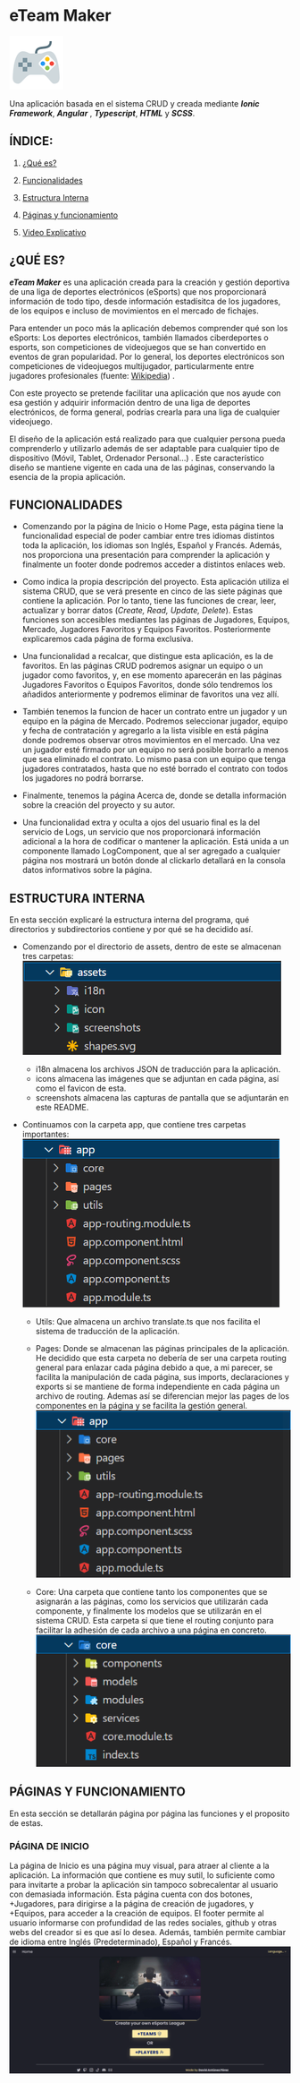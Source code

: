# eTeam Maker
![image](./src/assets/icon/favicon.png)

Una aplicación basada en el sistema CRUD y creada mediante ***Ionic Framework***, ***Angular*** , ***Typescript***, ***HTML*** y ***SCSS***.

## ÍNDICE: 
1. [¿Qué es?](#qué-es)
2. [Funcionalidades](#funcionalidades) 
3. [Estructura Interna](#estructura-interna) 
4. [Páginas y funcionamiento](#páginas-y-funcionamiento)

5. [Video Explicativo](#video-explicativo)

## ¿QUÉ ES?

***eTeam Maker*** es una aplicación creada para la creación y gestión deportiva de una liga de deportes electrónicos (eSports) que nos proporcionará información de todo tipo, desde información estadísitca de los jugadores, de los equipos e incluso de movimientos en el mercado de fichajes.

Para entender un poco más la aplicación debemos comprender qué son los eSports:
Los deportes electrónicos, también llamados ciberdeportes o esports, son competiciones de videojuegos que se han convertido en eventos de gran popularidad. Por lo general, los deportes electrónicos son competiciones de videojuegos multijugador, particularmente entre jugadores profesionales (fuente: [Wikipedia](https://es.wikipedia.org/wiki/Deportes_electr%C3%B3nicos)) .

Con este proyecto se pretende facilitar una aplicación que nos ayude con esa gestión y adquirir información dentro de una liga de deportes electrónicos, de forma general, podrías crearla para una liga de cualquier videojuego.

El diseño de la aplicación está realizado para que cualquier persona pueda comprenderlo y utilizarlo además de ser adaptable para cualquier tipo de dispositivo (Móvil, Tablet, Ordenador Personal...) . Este característico diseño se mantiene vigente en cada una de las páginas, conservando la esencia de la propia aplicación.

## FUNCIONALIDADES

- Comenzando por la página de Inicio o Home Page, esta página tiene la funcionalidad especial de poder cambiar entre tres idiomas distintos toda la aplicación, los idiomas son Inglés, Español y Francés. Además, nos proporciona una presentación para comprender la aplicación y finalmente un footer donde podremos acceder a distintos enlaces web.

- Como indica la propia descripción del proyecto. Esta aplicación utiliza el sistema CRUD, que se verá presente en cinco de las siete páginas que contiene la aplicación. Por lo tanto, tiene las funciones de crear, leer, actualizar y borrar datos (*Create, Read, Update, Delete*). Estas funciones son accesibles mediantes las páginas de Jugadores, Equipos, Mercado, Jugadores Favoritos y Equipos Favoritos. Posteriormente explicaremos cada página de forma exclusiva.

- Una funcionalidad a recalcar, que distingue esta aplicación, es la de favoritos. En las páginas CRUD podremos asignar un equipo o un jugador como favoritos, y, en ese momento aparecerán en las páginas Jugadores Favoritos o Equipos Favoritos, donde sólo tendremos los añadidos anteriormente y podremos eliminar de favoritos una vez allí.

- También tenemos la funcion de hacer un contrato entre un jugador y un equipo en la página de Mercado. Podremos seleccionar jugador, equipo y fecha de contratación y agregarlo a la lista visible en está página donde podremos observar otros movimientos en el mercado. Una vez un jugador esté firmado por un equipo no será posible borrarlo a menos que sea eliminado el contrato. Lo mismo pasa con un equipo que tenga jugadores contratados, hasta que no esté borrado el contrato con todos los jugadores no podrá borrarse.

- Finalmente, tenemos la página Acerca de, donde se detalla información sobre la creación del proyecto y su autor.

- Una funcionalidad extra y oculta a ojos del usuario final es la del servicio de Logs, un servicio que nos proporcionará información adicional a la hora de codificar o mantener la aplicación. Está unida a un componente llamado LogComponent, que al ser agregado a cualquier página nos mostrará un botón donde al clickarlo detallará en la consola datos informativos sobre la página.

## ESTRUCTURA INTERNA
En esta sección explicaré la estructura interna del programa, qué directorios y subdirectorios contiene y por qué se ha decidido así.

- Comenzando por el directorio de assets, dentro de este se almacenan tres carpetas: 
![image](./src/assets/screenshots/assets.png)
  - i18n almacena los archivos JSON de traducción para la aplicación.
  - icons almacena las imágenes que se adjuntan en cada página, así como el favicon de esta.
  - screenshots almacena las capturas de pantalla que se adjuntarán en este README.
  

- Continuamos con la carpeta app, que contiene tres carpetas importantes:
![image](./src/assets/screenshots/app.png)
  - Utils: Que almacena un archivo translate.ts que nos facilita el sistema de traducción de la aplicación.
  
  - Pages: Donde se almacenan las páginas principales de la aplicación. He decidido que esta carpeta no debería de ser una carpeta routing general para enlazar cada página debido a que, a mi parecer, se facilita la manipulación de cada página, sus imports, declaraciones y exports si se mantiene de forma independiente en cada página un archivo de routing. Ademas así se diferencian mejor las pages de los componentes en la página y se facilita la gestión general. ![image](./src/assets/screenshots/app.png)

  - Core: Una carpeta que contiene tanto los componentes que se asignarán a las páginas, como los servicios que utilizarán cada componente, y finalmente los modelos que se utilizarán en el sistema CRUD. Esta carpeta sí que tiene el routing conjunto para facilitar la adhesión de cada archivo a una página en concreto.            
  ![image](./src/assets/screenshots/core.png)

## PÁGINAS Y FUNCIONAMIENTO

En esta sección se detallarán página por página las funciones y el proposito de estas.

### PÁGINA DE INICIO
La página de Inicio es una página muy visual, para atraer al cliente a la aplicación. La información que contiene es muy sutil, lo suficiente como para invitarte a probar la aplicación sin tampoco sobrecalentar al usuario con demasiada información. Esta página cuenta con dos botones, +Jugadores, para dirigirse a la página de creación de jugadores, y +Equipos, para acceder a la creación de equipos. El footer permite al usuario informarse con profundidad de las redes sociales, github y otras webs del creador si es que así lo desea. Además, también permite cambiar de idioma entre Inglés (Predeterminado), Español y Francés.
![image](./src/assets/screenshots/homepage.png)
